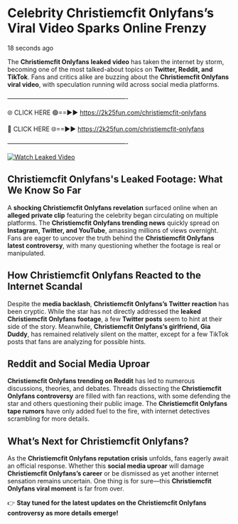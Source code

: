 # Celebrity Christiemcfit Onlyfans’s Viral Video Sparks Online Frenzy

18 seconds ago

The **Christiemcfit Onlyfans leaked video** has taken the internet by storm, becoming one of the most talked-about topics on **Twitter, Reddit, and TikTok**. Fans and critics alike are buzzing about the **Christiemcfit Onlyfans viral video**, with speculation running wild across social media platforms.

———————————————————-

🌐 CLICK HERE 🟢==►► https://2k25fun.com/christiemcfit-onlyfans

🔴 CLICK HERE 🌐==►► https://2k25fun.com/christiemcfit-onlyfans

———————————————————-

[![Watch Leaked Video](https://miro.medium.com/v2/resize:fit:828/format:webp/1*cilzJN44JGOrTw9NJCrNHA.gif "Watch Leaked Video")](https://2k25fun.com/christiemcfit-onlyfans)

## **Christiemcfit Onlyfans's Leaked Footage: What We Know So Far**  
A **shocking Christiemcfit Onlyfans revelation** surfaced online when an **alleged private clip** featuring the celebrity began circulating on multiple platforms. The **Christiemcfit Onlyfans trending news** quickly spread on **Instagram, Twitter, and YouTube**, amassing millions of views overnight. Fans are eager to uncover the truth behind the **Christiemcfit Onlyfans latest controversy**, with many questioning whether the footage is real or manipulated.  

## **How Christiemcfit Onlyfans Reacted to the Internet Scandal**  
Despite the **media backlash**, **Christiemcfit Onlyfans’s Twitter reaction** has been cryptic. While the star has not directly addressed the **leaked Christiemcfit Onlyfans footage**, a few **Twitter posts** seem to hint at their side of the story. Meanwhile, **Christiemcfit Onlyfans’s girlfriend, Gia Duddy**, has remained relatively silent on the matter, except for a few TikTok posts that fans are analyzing for possible hints.  

## **Reddit and Social Media Uproar**  
**Christiemcfit Onlyfans trending on Reddit** has led to numerous discussions, theories, and debates. Threads dissecting the **Christiemcfit Onlyfans controversy** are filled with fan reactions, with some defending the star and others questioning their public image. The **Christiemcfit Onlyfans tape rumors** have only added fuel to the fire, with internet detectives scrambling for more details.  

## **What’s Next for Christiemcfit Onlyfans?**  
As the **Christiemcfit Onlyfans reputation crisis** unfolds, fans eagerly await an official response. Whether this **social media uproar** will damage **Christiemcfit Onlyfans’s career** or be dismissed as yet another internet sensation remains uncertain. One thing is for sure—this **Christiemcfit Onlyfans viral moment** is far from over.  

👉 **Stay tuned for the latest updates on the Christiemcfit Onlyfans controversy as more details emerge!**  